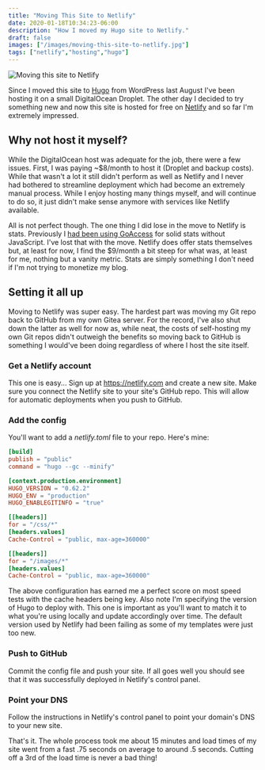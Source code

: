 ```yaml
---
title: "Moving This Site to Netlify"
date: 2020-01-18T10:34:23-06:00
description: "How I moved my Hugo site to Netlify."
draft: false
images: ["/images/moving-this-site-to-netlify.jpg"]
tags: ["netlify","hosting","hugo"]
---
```


![Moving this site to Netlify](/images/moving-this-site-to-netlify.jpg)

Since I moved this site to [Hugo](https://gohugo.io/) from WordPress last August I've been hosting it on a small DigitalOcean Droplet. The other day I decided to try something new and now this site is hosted for free on [Netlify](https://www.netlify.com/) and so far I'm extremely impressed.

## Why not host it myself?

While the DigitalOcean host was adequate for the job, there were a few issues. First, I was paying ~$8/month to host it (Droplet and backup costs). While that wasn't a lot it still didn't perform as well as Netlify and I never had bothered to streamline deployment which had become an extremely manual process. While I enjoy hosting many things myself, and will continue to do so, it just didn't make sense anymore with services like Netlify available.

All is not perfect though. The one thing I did lose in the move to Netlify is stats. Previously I [had been using GoAccess](https://chriswiegman.com/2019/11/setting-up-private-website-analytics-with-goaccess/) for solid stats without JavaScript. I've lost that with the move. Netlify does offer stats themselves but, at least for now, I find the $9/month a bit steep for what was, at least for me, nothing but a vanity metric. Stats are simply something I don't need if I'm not trying to monetize my blog.

## Setting it all up

Moving to Netlify was super easy. The hardest part was moving my Git repo back to GitHub from my own Gitea server. For the record, I've also shut down the latter as well for now as, while neat, the costs of self-hosting my own Git repos didn't outweigh the benefits so moving back to GitHub is something I would've been doing regardless of where I host the site itself.

### Get a Netlify account

This one is easy... Sign up at https://netlify.com and create a new site. Make sure you connect the Netlify site to your site's GitHub repo. This will allow for automatic deployments when you push to GitHub.

### Add the config

You'll want to add a _netlify.toml_ file to your repo. Here's mine:

```toml
[build]
publish = "public"
command = "hugo --gc --minify"

[context.production.environment]
HUGO_VERSION = "0.62.2"
HUGO_ENV = "production"
HUGO_ENABLEGITINFO = "true"

[[headers]]
for = "/css/*"
[headers.values]
Cache-Control = "public, max-age=360000"

[[headers]]
for = "/images/*"
[headers.values]
Cache-Control = "public, max-age=360000"
```

The above configuration has earned me a perfect score on most speed tests with the cache headers being key. Also note I'm specifying the version of Hugo to deploy with. This one is important as you'll want to match it to what you're using locally and update accordingly over time. The default version used by Netlify had been failing as some of my templates were just too new.

### Push to GitHub

Commit the config file and push your site. If all goes well you should see that it was successfully deployed in Netlify's control panel.

### Point your DNS

Follow the instructions in Netlify's control panel to point your domain's DNS to your new site.

That's it. The whole process took me about 15 minutes and load times of my site went from a fast .75 seconds on average to around .5 seconds. Cutting off a 3rd of the load time is never a bad thing!

